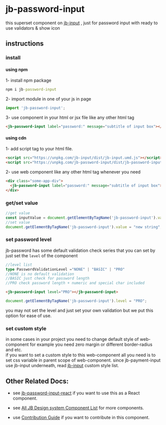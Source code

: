 # jb-password-input

this superset component on [jb-input](https://github.com/javadbat/jb-input) , just for password input with ready to use validators & show icon

## instructions

### install

#### using npm

1- install npm package
```cmd
npm i jb-password-input
```

2- import module in one of your js in page

```js
import 'jb-password-input';

```

3- use component in your html or jsx file like any other html tag

```html
<jb-password-input label="password:" message="subtitle of input box"></jb-password-input>
```
#### using cdn

1- add script tag to your html file.

```HTML
<script src="https://unpkg.com/jb-input/dist/jb-input.umd.js"></script>
<script src="https://unpkg.com/jb-password-input/dist/jb-password-input.umd.js"></script>
```
2- use web component like any other html tag whenever you need

```html
<div class="some-app-div">
  <jb-password-input label="password:" message="subtitle of input box"></jb-password-input>
</div>
```
### get/set value

```js
//get value
const inputValue = document.getElementByTagName('jb-password-input').value;
//set value
document.getElementByTagName('jb-password-input').value = "new string";
```
### set password level

jb-password has some default validation check series that you can set by just set the `level` of the component

```ts
//level list
type PasswordValidationLevel ="NONE" | "BASIC" | "PRO"
//NONE is no default validation
//BASIC just check for password length
//PRO check password length + numeric and special char included
```
```html
<jb-password-input level="PRO"></jb-password-input>
```
```js
document.getElementByTagName('jb-password-input').level = "PRO";
```
you may not set the level and just set your own validation but we put this option for ease of use.

### set custom style

in some cases in your project you need to change default style of web-component for example you need zero margin or different border-radius and etc.    
if you want to set a custom style to this web-component all you need is to set css variable in parent scope of web-component.
since jb-payment-input use jb-input underneath, read [jb-input](https://github.com/javadbat/jb-input) custom style list.

## Other Related Docs:

- see [jb-password-input-react](https://github.com/javadbat/jb-password-input-react) if you want to use this as a React component.

- see [All JB Design system Component List](https://github.com/javadbat/design-system/blob/master/docs/component-list.md) for more components.

- use [Contribution Guide](https://github.com/javadbat/design-system/blob/master/docs/contribution-guide.md) if you want to contribute in this component.